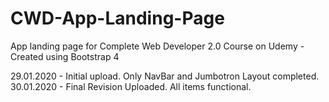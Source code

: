 # CWD-App-Landing-Page
App landing page for Complete Web Developer 2.0 Course on Udemy - Created using Bootstrap 4

29.01.2020 - Initial upload. Only NavBar and Jumbotron Layout completed.
30.01.2020 - Final Revision Uploaded. All items functional.


